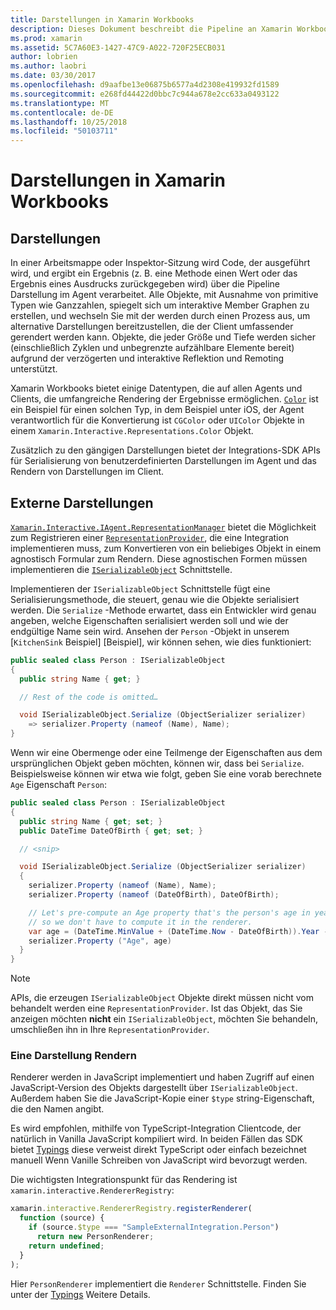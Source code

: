 ```yaml
---
title: Darstellungen in Xamarin Workbooks
description: Dieses Dokument beschreibt die Pipeline an Xamarin Workbooks Darstellung, die das Rendering von umfangreichen Ergebnissen für jeden Code ermöglicht, die einen Wert zurückgibt.
ms.prod: xamarin
ms.assetid: 5C7A60E3-1427-47C9-A022-720F25ECB031
author: lobrien
ms.author: laobri
ms.date: 03/30/2017
ms.openlocfilehash: d9aafbe13e06875b6577a4d2308e419932fd1589
ms.sourcegitcommit: e268fd44422d0bbc7c944a678e2cc633a0493122
ms.translationtype: MT
ms.contentlocale: de-DE
ms.lasthandoff: 10/25/2018
ms.locfileid: "50103711"
---
```

# <a name="representations-in-xamarin-workbooks"></a>Darstellungen in Xamarin Workbooks

## <a name="representations"></a>Darstellungen

In einer Arbeitsmappe oder Inspektor-Sitzung wird Code, der ausgeführt wird, und ergibt ein Ergebnis (z. B. eine Methode einen Wert oder das Ergebnis eines Ausdrucks zurückgegeben wird) über die Pipeline Darstellung im Agent verarbeitet. Alle Objekte, mit Ausnahme von primitive Typen wie Ganzzahlen, spiegelt sich um interaktive Member Graphen zu erstellen, und wechseln Sie mit der werden durch einen Prozess aus, um alternative Darstellungen bereitzustellen, die der Client umfassender gerendert werden kann. Objekte, die jeder Größe und Tiefe werden sicher (einschließlich Zyklen und unbegrenzte aufzählbare Elemente bereit) aufgrund der verzögerten und interaktive Reflektion und Remoting unterstützt.

Xamarin Workbooks bietet einige Datentypen, die auf allen Agents und Clients, die umfangreiche Rendering der Ergebnisse ermöglichen. [`Color`][xir-color] ist ein Beispiel für einen solchen Typ, in dem Beispiel unter iOS, der Agent verantwortlich für die Konvertierung ist `CGColor` oder `UIColor` Objekte in einem `Xamarin.Interactive.Representations.Color` Objekt.

Zusätzlich zu den gängigen Darstellungen bietet der Integrations-SDK APIs für Serialisierung von benutzerdefinierten Darstellungen im Agent und das Rendern von Darstellungen im Client.

## <a name="external-representations"></a>Externe Darstellungen

[`Xamarin.Interactive.IAgent.RepresentationManager`][repman] bietet die Möglichkeit zum Registrieren einer [`RepresentationProvider`][repp], die eine Integration implementieren muss, zum Konvertieren von ein beliebiges Objekt in einem agnostisch Formular zum Rendern. Diese agnostischen Formen müssen implementieren die [`ISerializableObject`][serobj] Schnittstelle.

Implementieren der `ISerializableObject` Schnittstelle fügt eine Serialisierungsmethode, die steuert, genau wie die Objekte serialisiert werden. Die `Serialize` -Methode erwartet, dass ein Entwickler wird genau angeben, welche Eigenschaften serialisiert werden soll und wie der endgültige Name sein wird. Ansehen der `Person` -Objekt in unserem [`KitchenSink` Beispiel] [Beispiel], wir können sehen, wie dies funktioniert:

```csharp
public sealed class Person : ISerializableObject
{
  public string Name { get; }

  // Rest of the code is omitted…

  void ISerializableObject.Serialize (ObjectSerializer serializer)
    => serializer.Property (nameof (Name), Name);
}
```

Wenn wir eine Obermenge oder eine Teilmenge der Eigenschaften aus dem ursprünglichen Objekt geben möchten, können wir, dass bei `Serialize`. Beispielsweise können wir etwa wie folgt, geben Sie eine vorab berechnete `Age` Eigenschaft `Person`:

```csharp
public sealed class Person : ISerializableObject
{
  public string Name { get; set; }
  public DateTime DateOfBirth { get; set; }

  // <snip>

  void ISerializableObject.Serialize (ObjectSerializer serializer)
  {
    serializer.Property (nameof (Name), Name);
    serializer.Property (nameof (DateOfBirth), DateOfBirth);

    // Let's pre-compute an Age property that's the person's age in years,
    // so we don't have to compute it in the renderer.
    var age = (DateTime.MinValue + (DateTime.Now - DateOfBirth)).Year - 1;
    serializer.Property ("Age", age)
  }
}
```

> [!NOTE]
> APIs, die erzeugen `ISerializableObject` Objekte direkt müssen nicht vom behandelt werden eine `RepresentationProvider`. Ist das Objekt, das Sie anzeigen möchten **nicht** ein `ISerializableObject`, möchten Sie behandeln, umschließen ihn in Ihre `RepresentationProvider`.

### <a name="rendering-a-representation"></a>Eine Darstellung Rendern

Renderer werden in JavaScript implementiert und haben Zugriff auf einen JavaScript-Version des Objekts dargestellt über `ISerializableObject`. Außerdem haben Sie die JavaScript-Kopie einer `$type` string-Eigenschaft, die den Namen angibt.

Es wird empfohlen, mithilfe von TypeScript-Integration Clientcode, der natürlich in Vanilla JavaScript kompiliert wird. In beiden Fällen das SDK bietet [Typings][typings] diese verweist direkt TypeScript oder einfach bezeichnet manuell Wenn Vanille Schreiben von JavaScript wird bevorzugt werden.

Die wichtigsten Integrationspunkt für das Rendering ist `xamarin.interactive.RendererRegistry`:

```js
xamarin.interactive.RendererRegistry.registerRenderer(
  function (source) {
    if (source.$type === "SampleExternalIntegration.Person")
      return new PersonRenderer;
    return undefined;
  }
);
```

Hier `PersonRenderer` implementiert die `Renderer` Schnittstelle. Finden Sie unter der [Typings][typings] Weitere Details.

[typings]: https://github.com/xamarin/Workbooks/blob/master/SDK/typings/xamarin-interactive.d.ts
[xir-color]: https://developer.xamarin.com/api/type/Xamarin.Interactive.Representations.Color/
[repman]: https://developer.xamarin.com/api/type/Xamarin.Interactive.Representations.IRepresentationManager/
[repp]: https://developer.xamarin.com/api/type/Xamarin.Interactive.Representations.RepresentationProvider/
[serobj]: https://developer.xamarin.com/api/type/Xamarin.Interactive.Serialization.ISerializableObject/
